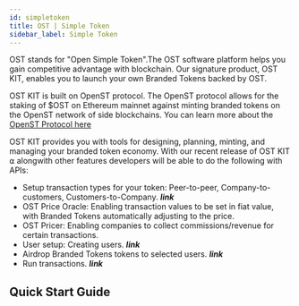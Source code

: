 ```yaml
---
id: simpletoken
title: OST | Simple Token
sidebar_label: Simple Token
---
```


OST stands for "Open Simple Token".The OST software platform helps you gain competitive advantage with blockchain. Our signature product, OST KIT, enables you to launch your own Branded Tokens backed by OST.


OST KIT is built on OpenST protocol. The OpenST protocol allows for the staking of $OST on Ethereum mainnet against minting branded tokens on the OpenST network of side blockchains. You can learn more about the [OpenST Protocol here](https://openst.org)


OST KIT provides you with tools for designing, planning, minting, and managing your branded token economy. With our recent release of OST KIT ⍺ alongwith other features developers will be able to do the following with APIs: 

* Setup transaction types for your token: Peer-to-peer, Company-to-customers, Customers-to-Company. **_link_**<br>
* OST Price Oracle: Enabling transaction values to be set in fiat value, with Branded Tokens automatically adjusting to the price.
* OST Pricer: Enabling companies to collect commissions/revenue for certain transactions.<br> 
* User setup: Creating users. **_link_**<br>
* Airdrop Branded Tokens tokens to selected users. **_link_**<br>
* Run transactions. **_link_**

## Quick Start Guide


